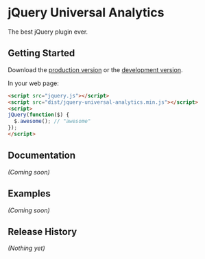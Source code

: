 # jQuery Universal Analytics

The best jQuery plugin ever.

## Getting Started

Download the [production version][min] or the [development version][max].

[min]: https://raw.github.com/tomfuertes/jquery-jquery-universal-analytics/master/dist/jquery.jquery-universal-analytics.min.js
[max]: https://raw.github.com/tomfuertes/jquery-jquery-universal-analytics/master/dist/jquery.jquery-universal-analytics.js

In your web page:

```html
<script src="jquery.js"></script>
<script src="dist/jquery-universal-analytics.min.js"></script>
<script>
jQuery(function($) {
  $.awesome(); // "awesome"
});
</script>
```

## Documentation
_(Coming soon)_

## Examples
_(Coming soon)_

## Release History
_(Nothing yet)_
